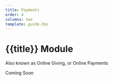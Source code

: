 ```yaml
---
title: Payments
order: 4
columns: two
template: guide.hbs
---
```


# {{title}} Module  
Also known as Online Giving, or Online Payments  
  
Coming Soon  
